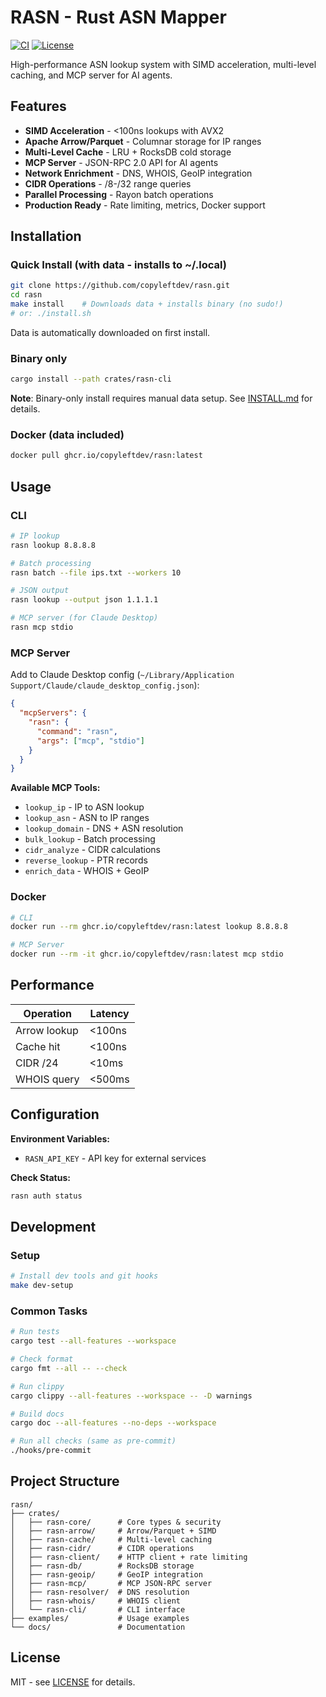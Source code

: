 # RASN - Rust ASN Mapper

[![CI](https://github.com/copyleftdev/rasn/actions/workflows/ci.yml/badge.svg)](https://github.com/copyleftdev/rasn/actions/workflows/ci.yml)
[![License](https://img.shields.io/badge/license-MIT-blue.svg)](LICENSE)

High-performance ASN lookup system with SIMD acceleration, multi-level caching, and MCP server for AI agents.

## Features

- **SIMD Acceleration** - <100ns lookups with AVX2
- **Apache Arrow/Parquet** - Columnar storage for IP ranges
- **Multi-Level Cache** - LRU + RocksDB cold storage
- **MCP Server** - JSON-RPC 2.0 API for AI agents
- **Network Enrichment** - DNS, WHOIS, GeoIP integration
- **CIDR Operations** - /8-/32 range queries
- **Parallel Processing** - Rayon batch operations
- **Production Ready** - Rate limiting, metrics, Docker support

## Installation

### Quick Install (with data - installs to ~/.local)

```bash
git clone https://github.com/copyleftdev/rasn.git
cd rasn
make install    # Downloads data + installs binary (no sudo!)
# or: ./install.sh
```

Data is automatically downloaded on first install.

### Binary only

```bash
cargo install --path crates/rasn-cli
```

**Note**: Binary-only install requires manual data setup. See [INSTALL.md](INSTALL.md) for details.

### Docker (data included)

```bash
docker pull ghcr.io/copyleftdev/rasn:latest
```

## Usage

### CLI

```bash
# IP lookup
rasn lookup 8.8.8.8

# Batch processing
rasn batch --file ips.txt --workers 10

# JSON output
rasn lookup --output json 1.1.1.1

# MCP server (for Claude Desktop)
rasn mcp stdio
```

### MCP Server

Add to Claude Desktop config (`~/Library/Application Support/Claude/claude_desktop_config.json`):

```json
{
  "mcpServers": {
    "rasn": {
      "command": "rasn",
      "args": ["mcp", "stdio"]
    }
  }
}
```

**Available MCP Tools:**
- `lookup_ip` - IP to ASN lookup
- `lookup_asn` - ASN to IP ranges
- `lookup_domain` - DNS + ASN resolution
- `bulk_lookup` - Batch processing
- `cidr_analyze` - CIDR calculations
- `reverse_lookup` - PTR records
- `enrich_data` - WHOIS + GeoIP

### Docker

```bash
# CLI
docker run --rm ghcr.io/copyleftdev/rasn:latest lookup 8.8.8.8

# MCP Server
docker run --rm -it ghcr.io/copyleftdev/rasn:latest mcp stdio
```

## Performance

| Operation | Latency |
|-----------|---------|
| Arrow lookup | <100ns |
| Cache hit | <100ns |
| CIDR /24 | <10ms |
| WHOIS query | <500ms |

## Configuration

**Environment Variables:**
- `RASN_API_KEY` - API key for external services

**Check Status:**

```bash
rasn auth status
```

## Development

### Setup

```bash
# Install dev tools and git hooks
make dev-setup
```

### Common Tasks

```bash
# Run tests
cargo test --all-features --workspace

# Check format
cargo fmt --all -- --check

# Run clippy
cargo clippy --all-features --workspace -- -D warnings

# Build docs
cargo doc --all-features --no-deps --workspace

# Run all checks (same as pre-commit)
./hooks/pre-commit
```

## Project Structure

```text
rasn/
├── crates/
│   ├── rasn-core/      # Core types & security
│   ├── rasn-arrow/     # Arrow/Parquet + SIMD
│   ├── rasn-cache/     # Multi-level caching
│   ├── rasn-cidr/      # CIDR operations
│   ├── rasn-client/    # HTTP client + rate limiting
│   ├── rasn-db/        # RocksDB storage
│   ├── rasn-geoip/     # GeoIP integration
│   ├── rasn-mcp/       # MCP JSON-RPC server
│   ├── rasn-resolver/  # DNS resolution
│   ├── rasn-whois/     # WHOIS client
│   └── rasn-cli/       # CLI interface
├── examples/           # Usage examples
└── docs/               # Documentation
```

## License

MIT - see [LICENSE](LICENSE) for details.

